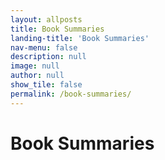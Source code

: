 ```yaml
---
layout: allposts
title: Book Summaries
landing-title: 'Book Summaries'
nav-menu: false
description: null
image: null
author: null
show_tile: false
permalink: /book-summaries/
---
```


<h1>Book Summaries</h1>
